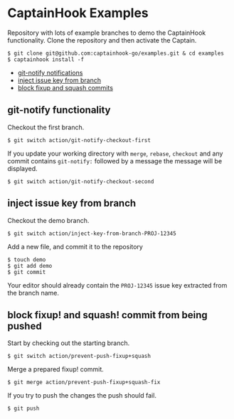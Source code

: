 # CaptainHook Examples

Repository with lots of example branches to demo the CaptainHook functionality. Clone the repository and then activate the
Captain.

```
$ git clone git@github.com:captainhook-go/examples.git & cd examples
$ captainhook install -f
```


- [git-notify notifications](#git-notify-functionality)
- [inject issue key from branch](#inject-issue-key-from-branch)
- [block fixup and squash commits](#block-fixup-and-squash-commit-from-being-pushed)


## git-notify functionality
Checkout the first branch.
```
$ git switch action/git-notify-checkout-first
```
If you update your working directory with `merge`, `rebase`, `checkout` and any commit contains `git-notify:` followed by a message the message will be displayed.
```
$ git switch action/git-notify-checkout-second
```

## inject issue key from branch

Checkout the demo branch.
```
$ git switch action/inject-key-from-branch-PROJ-12345
```
Add a new file, and commit it to the repository
```
$ touch demo
$ git add demo
$ git commit
```
Your editor should already contain the `PROJ-12345` issue key extracted from the branch name.

## block fixup! and squash! commit from being pushed

Start by checking out the starting branch.
```
$ git switch action/prevent-push-fixup+squash
```
Merge a prepared fixup! commit.
```
$ git merge action/prevent-push-fixup+squash-fix
```
If you try to push the changes the push should fail.
```
$ git push
```



